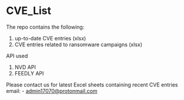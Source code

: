 # CVE_List
The repo contains the following:
1. up-to-date CVE entries (xlsx)
2. CVE entries related to ransomware campaigns (xlsx)

API used
1. NVD API
2. FEEDLY API

Please contact us for latest Excel sheets containing recent CVE entries
email: - admin17070@protonmail.com 
